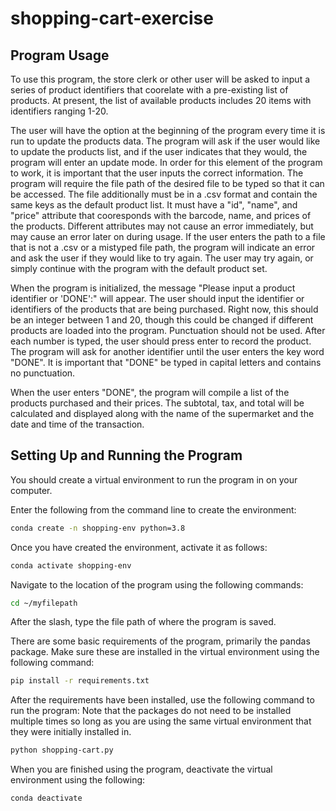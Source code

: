 # shopping-cart-exercise

## Program Usage

To use this program, the store clerk or other user will be asked to input a series of product identifiers that coorelate with a pre-existing list of products.  At present, the list of available products includes 20 items with identifiers ranging 1-20.

The user will have the option at the beginning of the program every time it is run to update the products data.  The program will ask if the user would like to update the products list, and if the user indicates that they would, the program will enter an update mode.  In order for this element of the program to work, it is important that the user inputs the correct information.  The program will require the file path of the desired file to be typed so that it can be accessed.  The file additionally must be in a .csv format and contain the same keys as the default product list.  It must have a "id", "name", and "price" attribute that cooresponds with the barcode, name, and prices of the products.  Different attributes may not cause an error immediately, but may cause an error later on during usage.  If the user enters the path to a file that is not a .csv or a mistyped file path, the program will indicate an error and ask the user if they would like to try again.  The user may try again, or simply continue with the program with the default product set.

When the program is initialized, the message "Please input a product identifier or 'DONE':" will appear.  The user should input the identifier or identifiers of the products that are being purchased.  Right now, this should be an integer between  1 and 20, though this could be changed if different products are loaded into the program.  Punctuation should not be used.  After each number is typed, the user should press enter to record the product.  The program will ask for another identifier until the user enters the key word "DONE".  It is important that "DONE" be typed in capital letters and contains no punctuation.  

When the user enters "DONE", the program will compile a list of the products purchased and their prices.  The subtotal, tax, and total will be calculated and displayed along with the name of the supermarket and the date and time of the transaction.  

## Setting Up and Running the Program

You should create a virtual environment to run the program in on your computer.

Enter the following from the command line to create the environment:

``` sh
conda create -n shopping-env python=3.8
```

Once you have created the environment, activate it as follows:

```sh
conda activate shopping-env
```

Navigate to the location of the program using the following commands:

```sh
cd ~/myfilepath
```
After the slash, type the file path of where the program is saved.


There are some basic requirements of the program, primarily the pandas package.  Make sure these are installed in the virtual environment using the following command:

```sh
pip install -r requirements.txt
```

After the requirements have been installed, use the following command to run the program:
Note that the packages do not need to be installed multiple times so long as you are using the same virtual environment that they were initially installed in.

```sh
python shopping-cart.py
```

When you are finished using the program, deactivate the virtual environment using the following:

```sh
conda deactivate
```
